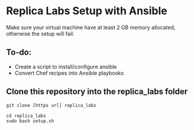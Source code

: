 # Replica Labs Setup with Ansible #

Make sure your virtual machine have at least 2 GB memory allocated, otherwise the setup will fail.  

## To-do: ##
*  Create a script to install/configure ansible
*  Convert Chef recipes into Ansible playbooks

## Clone this repository into the replica_labs folder ##
```
git clone [https url] replica_labs
```

```
cd replica_labs
sudo bash setup.sh
```
